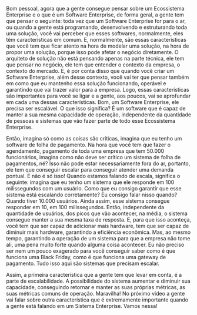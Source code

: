Bom pessoal, agora que a gente consegue pensar sobre um Ecossistema Enterprise e o que é um Software Enterprise, de forma geral, a gente tem que pensar o seguinte: toda vez que um Software Enterprise for para o ar, ou quando a gente está programando, desenvolvendo e estruturando toda uma solução, você vai perceber que esses softwares, normalmente, eles têm características em comum. E, normalmente, são essas características que você tem que ficar atento na hora de modelar uma solução, na hora de propor uma solução, porque isso pode afetar o negócio diretamente. O arquiteto de solução não está pensando apenas na parte técnica, ele tem que pensar no negócio, ele tem que entender o contexto da empresa, o contexto do mercado. E, é por conta disso que quando você criar um Software Enterprise, além desse contexto, você vai ter que pensar também em como que eu mantenho essa solução funcionando, operável e garantindo que vai trazer valor para a empresa. Logo, essas características são importantes para você se ligar e a gente, aos poucos, vai se aprofundar em cada uma dessas características. Bom, um Software Enterprise, ele precisa ser escalável. O que isso significa? É um software que é capaz de manter a sua mesma capacidade de operação, independente da quantidade de pessoas e sistemas que vão fazer parte de todo esse Ecossistema Enterprise.

 

Então, imagina só como as coisas são críticas, imagina que eu tenho um software de folha de pagamento. Na hora que você tem que fazer o agendamento, pagamento de toda uma empresa que tem 50.000 funcionários, imagina como não deve ser crítico um sistema de folha de pagamentos, né? Isso não pode estar necessariamente fora do ar, portanto, ele tem que conseguir escalar para conseguir atender uma demanda pontual. E não é só isso! Quando estamos falando de escala, significa o seguinte: imagina que eu tenho um sistema que ele responde em 100 milissegundos com um usuário. Como que eu consigo garantir que esse sistema está escalando corretamente? Eu consigo falar nisso quando? Quando tiver 10.000 usuários. Ainda assim, esse sistema consegue responder em 10, em 100 milissegundos. Então, independente da quantidade de usuários, dos picos que vão acontecer, na média, o sistema consegue manter a sua mesma taxa de resposta. E, para que isso aconteça, você tem que ser capaz de adicionar mais hardware, tem que ser capaz de diminuir mais hardware, garantindo a eficiência econômica. Mas, ao mesmo tempo, garantindo a operação de um sistema para que a empresa não tome ali, uma pena muito forte quando alguma coisa acontecer. Eu não preciso ser nem um pouco exagerado para você conseguir saber como é que funciona uma Black Friday, como é que funciona uma gateway de pagamento. Tudo isso aqui são sistemas que precisam escalar.

 

Assim, a primeira característica que a gente tem que levar em conta, é a parte de escalabilidade. A possibilidade do sistema aumentar e diminuir sua capacidade, conseguindo retornar e manter as suas próprias métricas, as suas métricas comuns de operação. Maravilha! No próximo vídeo a gente vai falar sobre outra característica que é extremamente importante quando a gente está falando em um Sistema Enterprise. Vamos nessa!